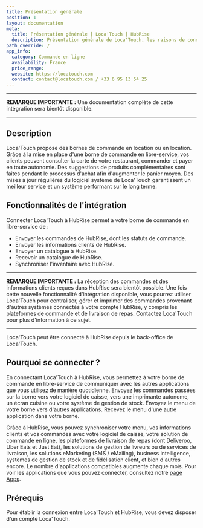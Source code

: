 ```yaml
---
title: Présentation générale
position: 1
layout: documentation
meta:
  title: Présentation générale | Loca'Touch | HubRise
  description: Présentation générale de Loca'Touch, les raisons de connecter Loca'Touch à HubRise et les fonctionnalités de l'intégration avec HubRise.
path_override: /
app_info:
  category: Commande en ligne
  availability: France
  price_range:
  website: https://locatouch.com
  contact: contact@locatouch.com / +33 6 95 13 54 25
---
```


---

**REMARQUE IMPORTANTE :** Une documentation complète de cette intégration sera bientôt disponible.

---

## Description

Loca'Touch propose des bornes de commande en location ou en location. Grâce à la mise en place d'une borne de commande en libre-service, vos clients peuvent consulter la carte de votre restaurant, commander et payer en toute autonomie. Des suggestions de produits complémentaires sont faites pendant le processus d'achat afin d'augmenter le panier moyen. Des mises à jour régulières du logiciel système de Loca'Touch garantissent un meilleur service et un système performant sur le long terme.

## Fonctionnalités de l'intégration

Connecter Loca'Touch à HubRise permet à votre borne de commande en libre-service de :

- Envoyer les commandes de HubRise, dont les statuts de commande.
- Envoyer les informations clients de HubRise.
- Envoyer un catalogue à HubRise.
- Recevoir un catalogue de HubRise.
- Synchroniser l'inventaire avec HubRise.

---

**REMARQUE IMPORTANTE :** La réception des commandes et des informations clients reçues dans HubRise sera bientôt possible. Une fois cette nouvelle fonctionnalité d'intégration disponible, vous pourrez utiliser Loca'Touch pour centraliser, gérer et imprimer des commandes provenant d'autres systèmes connectés à votre compte HubRise, y compris les plateformes de commande et de livraison de repas. Contactez Loca'Touch pour plus d'information à ce sujet.

---


Loca'Touch peut être connecté à HubRise depuis le back-office de Loca'Touch.

## Pourquoi se connecter ?

En connectant Loca'Touch à HubRise, vous permettez à votre borne de commande en libre-service de communiquer avec les autres applications que vous utilisez de manière quotidienne. Envoyez les commandes passées sur la borne vers votre logiciel de caisse, vers une imprimante autonome, un écran cuisine ou votre système de gestion de stock. Envoyez le menu de votre borne vers d'autres applications. Recevez le menu d'une autre application dans votre borne.

Grâce à HubRise, vous pouvez synchroniser votre menu, vos informations clients et vos commandes avec votre logiciel de caisse, votre solution de commande en ligne, les plateformes de livraison de repas (dont Deliveroo, Uber Eats et Just Eat), les solutions de gestion de livreurs ou de services de livraison, les solutions eMarketing (SMS / eMailing), business intelligence, systèmes de gestion de stock et de fidélisation client, et bien d'autres encore. Le nombre d'applications compatibles augmente chaque mois. Pour voir les applications que vous pouvez connecter, consultez notre [page Apps](/apps).

## Prérequis

Pour établir la connexion entre Loca'Touch et HubRise, vous devez disposer d'un compte Loca'Touch.
